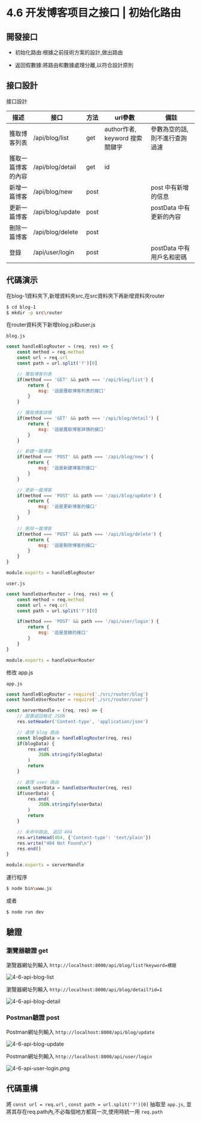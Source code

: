 # 4.6 开发博客项目之接口 | 初始化路由

## 開發接口

- 初始化路由:根據之前技術方案的設計,做出路由

- 返回假數據:將路由和數據處理分離,以符合設計原則

## 接口設計

接口設計

| 描述               | 接口             | 方法 | url參數                        | 備註                           |
|--- |--- |--- | -- |-- |
| 獲取博客列表       | /api/blog/list   | get  | author作者, keyword 搜索關鍵字 | 參數為空的話, 則不進行查詢過濾 |
| 獲取一篇博客的內容 | /api/blog/detail | get  | id  　|
| 新增一篇博客       | /api/blog/new    | post |                                | post 中有新增的信息            |
| 更新一篇博客       | /api/blog/update    | post |                                | postData 中有更新的內容            |
| 刪除一篇博客       | /api/blog/delete    | post |                                |             |
| 登錄 | /api/user/login | post | | postData 中有用戶名和密碼 |

## 代碼演示

在blog-1資料夾下,新增資料夾src,在src資料夾下再新增資料夾router

``` bash
$ cd blog-1
$ mkdir -p src\router 
```

在router資料夾下新增blog.js和user.js

`blog.js`

``` js
const handleBlogRouter = (req, res) => {
    const method = req.method
    const url = req.url
    const path = url.split('?')[0]

    // 獲取博客列表
    if(method === 'GET' && path === '/api/blog/list') {
        return {
            msg: '這是獲取博客列表的接口'
        }
    }

    // 獲取博客詳情
    if(method === 'GET' && path === '/api/blog/detail') {
        return {
            msg: '這是獲取博客詳情的接口'
        }
    }

    // 新建一篇博客
    if(method === 'POST' && path === '/api/blog/new') {
        return {
            msg: '這是新建博客的接口'
        }
    }

    // 更新一篇博客
    if(method === 'POST' && path === '/api/blog/update') {
        return {
            msg: '這是更新博客的接口'
        }
    }

    // 刪除一篇博客
    if(method === 'POST' && path === '/api/blog/delete') {
        return {
            msg: '這是刪除博客的接口'
        }
    }
}

module.exports = handleBlogRouter
```

`user.js`

``` js
const handleUserRouter = (req, res) => {
    const method = req.method
    const url = req.url
    const path = url.split('?')[0]

    if(method === 'POST' && path === '/api/user/login') {
        return {
            msg: '這是登錄的接口'
        }
    }
}

module.exports = handleUserRouter
```

修改 app.js

`app.js`

``` js
const handleBlogRouter = require('./src/router/blog')
const handleUserRouter = require('./src/router/user')

const serverHandle = (req, res) => {
    // 設置返回格式 JSON
    res.setHeader('Content-type', 'application/json')

    // 處理 blog 路由
    const blogData = handleBlogRouter(req, res)
    if(blogData) {
        res.end(
            JSON.stringify(blogData)    
        )
        return
    }

    // 處理 user 路由
    const userData = handleUserRouter(req, res)
    if(userData) {
        res.end(
            JSON.stringify(userData)
        )
        return
    }

    // 未命中路由, 返回 404   
    res.writeHead(404, {'Content-type': 'text/plain'})
    res.write("404 Not Found\n")
    res.end()
}

module.exports = serverHandle
```

運行程序

``` bash
$ node bin\www.js
```

或者

``` bash
$ node run dev
```

## 驗證

### 瀏覽器驗證 get

瀏覽器網址列輸入 `http://localhost:8000/api/blog/list?keyword=標題`

![4-6-api-blog-list](../asset/4-6-api-blog-list.png)


瀏覽器網址列輸入 `http://localhost:8000/api/blog/detail?id=1`

![4-6-api-blog-detail](../asset/4-6-api-blog-detail.png)

### Postman驗證 post

Postman網址列輸入 `http://localhost:8000/api/blog/update`

![4-6-api-blog-update](../asset/4-6-api-blog-update.png)


Postman網址列輸入 `http://localhost:8000/api/user/login`

![4-6-api-user-login.png](../asset/4-6-api-user-login.png)

## 代碼重構

將 `const url = req.url` , `const path = url.split('?')[0]` 抽取至 `app.js`, 並將其存在req.path內,不必每個地方都寫一次,使用時統一用 `req.path`

